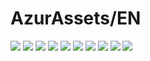# AzurAssets/EN
![](https://img.shields.io/badge/EN-9.2.134-blue?style=flat-square)
![](https://img.shields.io/badge/CV-640-blue?style=flat-square)
![](https://img.shields.io/badge/L2D-726-blue?style=flat-square)
![](https://img.shields.io/badge/PIC-24-blue?style=flat-square)
![](https://img.shields.io/badge/BGM-26-blue?style=flat-square)
![](https://img.shields.io/badge/CIPHER-59-blue?style=flat-square)
![](https://img.shields.io/badge/MANGA-91-blue?style=flat-square)
![](https://img.shields.io/badge/PAINTING-370-blue?style=flat-square)
![](https://img.shields.io/badge/DORM-166-blue?style=flat-square)
![](https://img.shields.io/badge/MAP-1-blue?style=flat-square)